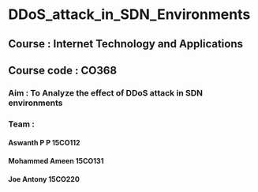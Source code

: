 # DDoS_attack_in_SDN_Environments

## Course : Internet Technology and Applications 
## Course code : CO368

### Aim : To Analyze the effect of DDoS attack in SDN environments 

### Team : 
#### Aswanth P P 15CO112 <br>
#### Mohammed Ameen 15CO131 <br>
#### Joe Antony 15CO220 <br>
